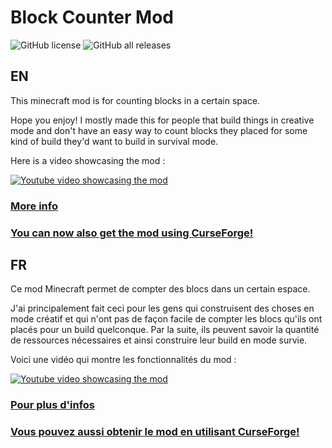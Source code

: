  # Block Counter Mod
![GitHub license](https://img.shields.io/github/license/Demomaker/BlockCounterMCMod?style=plastic)
![GitHub all releases](https://img.shields.io/github/downloads/Demomaker/BlockCounterMCMod/total?style=plastic)
## EN

This minecraft mod is for counting blocks in a certain space.

Hope you enjoy! I mostly made this for people that build things in creative mode and don't have an easy way to count blocks they placed for some kind of build they'd want to build in survival mode.

Here is a video showcasing the mod : 

[![Youtube video showcasing the mod](https://img.youtube.com/vi/ndBpqKyCrzQ/0.jpg)](https://www.youtube.com/watch?v=ndBpqKyCrzQ)

### [More info](https://github.com/Demomaker/BlockCounterMCMod/wiki)

### [You can now also get the mod using CurseForge!](https://www.curseforge.com/minecraft/mc-mods/block-counter-mod)

## FR
Ce mod Minecraft permet de compter des blocs dans un certain espace.

J'ai principalement fait ceci pour les gens qui construisent des choses en mode créatif et qui n'ont pas de façon facile de compter les blocs qu'ils ont placés pour un build quelconque. Par la suite, ils peuvent savoir la quantité de ressources nécessaires et ainsi construire leur build en mode survie.

Voici une vidéo qui montre les fonctionnalités du mod : 

[![Youtube video showcasing the mod](https://img.youtube.com/vi/ndBpqKyCrzQ/0.jpg)](https://www.youtube.com/watch?v=ndBpqKyCrzQ)

### [Pour plus d'infos](https://github.com/Demomaker/BlockCounterMCMod/wiki)

### [Vous pouvez aussi obtenir le mod en utilisant CurseForge!](https://www.curseforge.com/minecraft/mc-mods/block-counter-mod)
